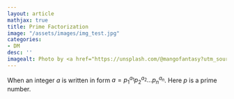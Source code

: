 ```yaml
---
layout: article
mathjax: true
title: Prime Factorization
image: "/assets/images/img_test.jpg"
categories:
- DM
desc: '' 
imagealt: Photo by <a href="https://unsplash.com/@mangofantasy?utm_source=unsplash&utm_medium=referral&utm_content=creditCopyText">Tim Johnson</a> on <a href="https://unsplash.com/s/photos/logic?utm_source=unsplash&utm_medium=referral&utm_content=creditCopyText">Unsplash</a>
---
```


When an integer $a$ is written in form $a = p_1^{a_1}p_2^{a_2} \dots p_n^{a_n}$. Here $p$ is a prime number.